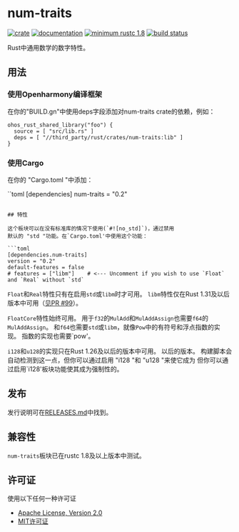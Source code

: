 # num-traits

[![crate](https://img.shields.io/crates/v/num-traits.svg)](https://crates.io/crates/num-traits)
[![documentation](https://docs.rs/num-traits/badge.svg)](https://docs.rs/num-traits)
[![minimum rustc 1.8](https://img.shields.io/badge/rustc-1.8+-red.svg)](https://rust-lang.github.io/rfcs/2495-min-rust-version.html)
[![build status](https://github.com/rust-num/num-traits/workflows/master/badge.svg)](https://github.com/rust-num/num-traits/actions)

Rust中通用数学的数字特性。

## 用法
### 使用Openharmony编译框架
在你的"BUILD.gn"中使用deps字段添加对num-traits crate的依赖，例如：

```BUILD.gn
ohos_rust_shared_library("foo") {
  source = [ "src/lib.rs" ]
  deps = [ "//third_party/rust/crates/num-traits:lib" ]
}
```

### 使用Cargo
在你的 "Cargo.toml "中添加：

``toml
[dependencies]
num-traits = "0.2"
```

## 特性

这个板块可以在没有标准库的情况下使用(`#![no_std]`)，通过禁用
默认的 "std "功能。在`Cargo.toml'中使用这个功能：

```toml
[dependencies.num-traits]
version = "0.2"
default-features = false
# features = ["libm"]    # <--- Uncomment if you wish to use `Float` and `Real` without `std`
```

`Float`和`Real`特性只有在启用`std`或`libm`时才可用。 
`libm`特性仅在Rust 1.31及以后版本中可用（[见PR #99](https://github.com/rust-num/num-traits/pull/99)）。

`FloatCore`特性始终可用。 用于`f32`的`MulAdd`和`MulAddAssign`也需要`f64`的`MulAddAssign`。
和`f64`也需要`std`或`libm`，就像`Pow`中的有符号和浮点指数的实现。
指数的实现也需要`pow'。

`i128`和`u128`的实现只在Rust 1.26及以后的版本中可用。
以后的版本。 构建脚本会自动检测到这一点，但你可以通过启用 "i128 "和 "u128 "来使它成为
但你可以通过启用`i128'板块功能使其成为强制性的。

## 发布

发行说明可在[RELEASES.md](RELEASES.md)中找到。

## 兼容性

`num-traits`板块已在rustc 1.8及以上版本中测试。

## 许可证

使用以下任何一种许可证

 * [Apache License, Version 2.0](http://www.apache.org/licenses/LICENSE-2.0)
 * [MIT许可证](http://opensource.org/licenses/MIT)
